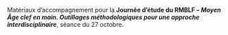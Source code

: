 Matériaux d’accompagnement pour la **Journée d’étude du RMBLF – *Moyen Âge clef en main. Outillages méthodologiques pour une approche interdisciplinaire***, séance du 27 octobre.
